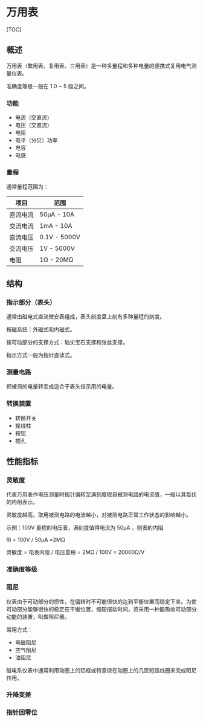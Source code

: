 # 万用表

[TOC]

## 概述

万用表（繁用表、复用表、三用表）是一种多量程和多种电量的便携式复用电气测量仪表。

准确度等级一般在 1.0 ~ 5 级之间。

### 功能

* 电流（交直流）
* 电压（交直流）
* 电阻
* 电平（分贝）功率
* 电容
* 电感

### 量程

通常量程范围为：

| 项目     | 范围         |
| -------- | ------------ |
| 直流电流 | 50μA - 10A   |
| 交流电流 | 1mA - 10A    |
| 直流电压 | 0.1V - 5000V |
| 交流电压 | 1V - 5000V   |
| 电阻     | 1Ω - 20MΩ    |

## 结构

### 指示部分（表头）

通常由磁电式直流微安表组成，表头刻度盘上刻有多种量程的刻度。

按磁系统：外磁式和内磁式。

按可动部分的支撑方式：轴尖宝石支撑和张丝支撑。

指示方式一般为指针直读式。

### 测量电路

把被测的电量转变成适合于表头指示用的电量。

### 转换装置

* 转换开关
* 接线柱
* 按钮
* 插孔

## 性能指标

### 灵敏度

代表万用表作电压测量时指针偏转至满刻度取自被测电路的电流值，一般以其每伏的内阻表示。

灵敏度越高，取用被测电路的电流越小，对被测电路正常工作状态的影响越小。

示例：100V 量程的电压表，满刻度值得电流为 50μA ，则表的内阻

Ri = 100V / 50μA =2MΩ

灵敏度 = 电表内阻 / 电压量程 = 2MΩ / 100V = 20000Ω/V

### 准确度等级

### 阻尼

仪表由于可动部分的惯性，在偏转时不可能很快的达到平衡位置而稳定下来。为使可动部分能够很快的稳定在平衡位置，缩短摆动时间，须采用一种能吸收可动部分动能的装置，叫做阻尼器。

常用方式：

* 电磁阻尼
* 空气阻尼
* 油阻尼

磁电系仪表中通常利用动圈上的铝框或特意绕在动圈上的几匝短路线圈来完成阻尼作用。

### 升降变差

### 指针回零位
